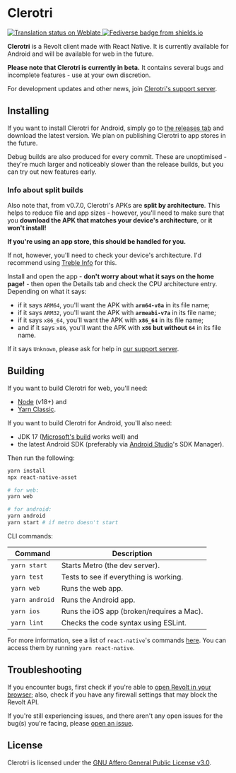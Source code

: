 # Clerotri

<div style="flex-direction: row;">
  <a href="https://translate.revolt.chat/engage/rvmorb/">
    <img src="https://translate.revolt.chat/widgets/rvmorb/-/app/svg-badge.svg" alt="Translation status on Weblate" />
  </a>
  <a href="https://lea.pet/@rvmob">
    <img src="https://img.shields.io/badge/fedi-@rvmob@lea.pet-teal" alt="Fediverse badge from shields.io"/>
  </a>
</div>

**Clerotri** is a Revolt client made with React Native. It is currently available for Android and will be available for web in the future.

**Please note that Clerotri is currently in beta.** It contains several bugs and incomplete features - use at your own discretion.

For development updates and other news, join [Clerotri's support server][support-server].

## Installing

If you want to install Clerotri for Android, simply go to [the releases tab](https://github.com/upryzing/clerotri/releases) and download the latest version. We plan on publishing Clerotri to app stores in the future.

<!-- You can try Clerotri for web [here](). Note that, as the web version is still under development, some features are only available on Android or may not work as smoothly. You may also see some layout issues. -->

Debug builds are also produced for every commit. These are unoptimised - they're much larger and noticeably slower than the release builds, but you can try out new features early.

### Info about split builds

Also note that, from v0.7.0, Clerotri's APKs are **split by architecture**. This helps to reduce file and app sizes - however, you'll need to make sure that you **download the APK that matches your device's architecture**, or **it won't install!**

**If you're using an app store, this should be handled for you.**

If not, however, you'll need to check your device's architecture. I'd recommend using [Treble Info](https://gitlab.com/TrebleInfo/TrebleInfo/-/blob/dev/README.md) for this.

Install and open the app - **don't worry about what it says on the home page!** - then open the Details tab and check the CPU architecture entry. Depending on what it says:

- if it says `ARM64`, you'll want the APK with **`arm64-v8a`** in its file name;
- if it says `ARM32`, you'll want the APK with **`armeabi-v7a`** in its file name;
- if it says `x86_64`, you'll want the APK with **`x86_64`** in its file name;
- and if it says `x86`, you'll want the APK with **`x86` but without `64`** in its file name.

If it says `Unknown`, please ask for help in [our support server][support-server].

## Building

If you want to build Clerotri for web, you'll need:

- [Node](https://nodejs.org/en/) (v18+) and
- [Yarn Classic](https://classic.yarnpkg.com).

If you want to build Clerotri for Android, you'll also need:

- JDK 17 ([Microsoft's build](https://learn.microsoft.com/en-gb/java/openjdk/download) works well) and
- the latest Android SDK (preferably via [Android Studio](https://developer.android.com/studio)'s SDK Manager).

Then run the following:

```sh
yarn install
npx react-native-asset

# for web:
yarn web

# for android:
yarn android
yarn start # if metro doesn't start
```

CLI commands:

| Command        | Description                               |
| -------------- | ----------------------------------------- |
| `yarn start`   | Starts Metro (the dev server).            |
| `yarn test`    | Tests to see if everything is working.    |
| `yarn web`     | Runs the web app.                         |
| `yarn android` | Runs the Android app.                     |
| `yarn ios`     | Runs the iOS app (broken/requires a Mac). |
| `yarn lint`    | Checks the code syntax using ESLint.      |

For more information, see a list of `react-native`'s commands [here](https://github.com/react-native-community/cli/blob/master/docs/commands.md). You can access them by running `yarn react-native`.

## Troubleshooting

If you encounter bugs, first check if you're able to [open Revolt in your browser](https://app.revolt.chat); also, check if you have any firewall settings that may block the Revolt API.

If you're still experiencing issues, and there aren't any open issues for the bug(s) you're facing, please [open an issue](https://github.com/upryzing/clerotri/issues).

## License

Clerotri is licensed under the [GNU Affero General Public License v3.0](https://github.com/upryzing/clerotri/blob/main/LICENSE).

[support-server]: https://rvlt.gg/rvmob
